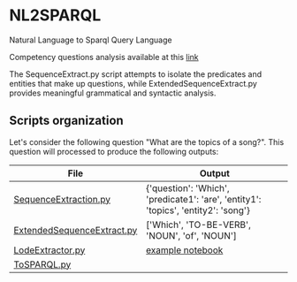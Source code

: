 # NL2SPARQL
Natural Language to Sparql Query Language

Competency questions analysis available at this [link](https://docs.google.com/spreadsheets/d/1KJ0Jx0Jem_frTjoJt80ZCkbYefHMMwLnNWUb-pid3Ys/edit#gid=0)

The SequenceExtract.py script attempts to isolate the predicates and entities that make up questions, while ExtendedSequenceExtract.py provides meaningful grammatical and syntactic analysis. 

## Scripts organization

Let's consider the following question "What are the topics of a song?". This question will processed to produce the following outputs:

| **File**   | **Output**                                                           |
| ---------- | -------------------------------------------------------------------- |
| [SequenceExtraction.py](https://github.com/Sebastiano-G/NL2SPARQL/blob/main/SequenceExtraction.py) |{'question': 'Which', 'predicate1': 'are', 'entity1': 'topics', 'entity2': 'song'}|
| [ExtendedSequenceExtract.py](https://github.com/Sebastiano-G/NL2SPARQL/blob/main/ExtendedSequenceExtract.py) |['Which', 'TO-BE-VERB', 'NOUN', 'of', 'NOUN'] |                    |
| [LodeExtractor.py](https://github.com/Sebastiano-G/NL2SPARQL/blob/main/LodeExtractor.py)   | [example notebook](https://github.com/Sebastiano-G/NL2SPARQL/blob/main/Parsing%20OWL%20ontology.ipynb)                                     |
| [ToSPARQL.py](https://github.com/Sebastiano-G/NL2SPARQL/blob/main/ToSPARQL.py)   |                           |
